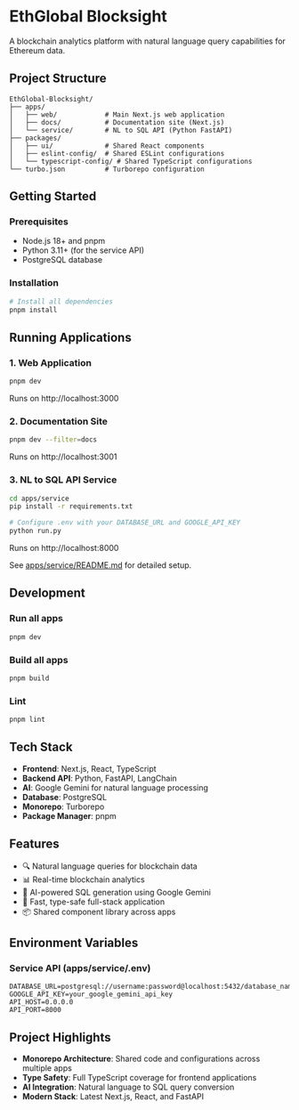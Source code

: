# EthGlobal Blocksight

A blockchain analytics platform with natural language query capabilities for Ethereum data.

## Project Structure

```
EthGlobal-Blocksight/
├── apps/
│   ├── web/            # Main Next.js web application
│   ├── docs/           # Documentation site (Next.js)
│   └── service/        # NL to SQL API (Python FastAPI)
├── packages/
│   ├── ui/             # Shared React components
│   ├── eslint-config/  # Shared ESLint configurations
│   └── typescript-config/ # Shared TypeScript configurations
└── turbo.json          # Turborepo configuration
```

## Getting Started

### Prerequisites
- Node.js 18+ and pnpm
- Python 3.11+ (for the service API)
- PostgreSQL database

### Installation

```bash
# Install all dependencies
pnpm install
```

## Running Applications

### 1. Web Application
```bash
pnpm dev
```
Runs on http://localhost:3000

### 2. Documentation Site
```bash
pnpm dev --filter=docs
```
Runs on http://localhost:3001

### 3. NL to SQL API Service
```bash
cd apps/service
pip install -r requirements.txt

# Configure .env with your DATABASE_URL and GOOGLE_API_KEY
python run.py
```
Runs on http://localhost:8000

See [apps/service/README.md](./apps/service/README.md) for detailed setup.

## Development

### Run all apps
```bash
pnpm dev
```

### Build all apps
```bash
pnpm build
```

### Lint
```bash
pnpm lint
```

## Tech Stack

- **Frontend**: Next.js, React, TypeScript
- **Backend API**: Python, FastAPI, LangChain
- **AI**: Google Gemini for natural language processing
- **Database**: PostgreSQL
- **Monorepo**: Turborepo
- **Package Manager**: pnpm

## Features

- 🔍 Natural language queries for blockchain data
- 📊 Real-time blockchain analytics
- 🤖 AI-powered SQL generation using Google Gemini
- 🚀 Fast, type-safe full-stack application
- 📦 Shared component library across apps

## Environment Variables

### Service API (apps/service/.env)
```env
DATABASE_URL=postgresql://username:password@localhost:5432/database_name
GOOGLE_API_KEY=your_google_gemini_api_key
API_HOST=0.0.0.0
API_PORT=8000
```

## Project Highlights

- **Monorepo Architecture**: Shared code and configurations across multiple apps
- **Type Safety**: Full TypeScript coverage for frontend applications
- **AI Integration**: Natural language to SQL query conversion
- **Modern Stack**: Latest Next.js, React, and FastAPI
